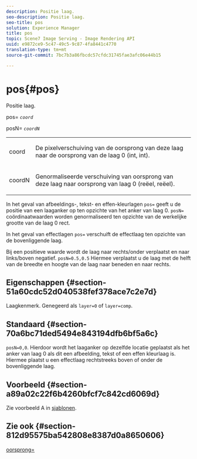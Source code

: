 ```yaml
---
description: Positie laag.
seo-description: Positie laag.
seo-title: pos
solution: Experience Manager
title: pos
topic: Scene7 Image Serving - Image Rendering API
uuid: e9872ce9-5c47-49c5-9c87-4fa8441c4770
translation-type: tm+mt
source-git-commit: 7bc7b3a86fbcdc57cfdc31745fae3afc06e44b15

---
```



# pos{#pos}

Positie laag.

pos= *`coord`*

posN= *`coordN`*

<table id="simpletable_754F76EE00BF4129B07502647FF172B7"> 
 <tr class="strow"> 
  <td class="stentry"> <p><span class="varname"> coord</span> </p> </td> 
  <td class="stentry"> <p>De pixelverschuiving van de oorsprong van deze laag naar de oorsprong van de laag 0 (int, int). </p></td> 
 </tr> 
 <tr class="strow"> 
  <td class="stentry"> <p><span class="varname"> coordN</span> </p></td> 
  <td class="stentry"> <p>Genormaliseerde verschuiving van oorsprong van deze laag naar oorsprong van laag 0 (reëel, reëel). </p></td> 
 </tr> 
</table>

In het geval van afbeeldings-, tekst- en effen-kleurlagen `pos=` geeft u de positie van een laaganker op ten opzichte van het anker van laag 0. `posN=` coördinaatwaarden worden genormaliseerd ten opzichte van de werkelijke grootte van de laag 0 rect.

In het geval van effectlagen `pos=` verschuift de effectlaag ten opzichte van de bovenliggende laag.

Bij een positieve waarde wordt de laag naar rechts/onder verplaatst en naar links/boven negatief. `posN=0.5,0.5` Hiermee verplaatst u de laag met de helft van de breedte en hoogte van de laag naar beneden en naar rechts.

## Eigenschappen {#section-51a60cdc52d040538fef378ace7c2e7d}

Laagkenmerk. Genegeerd als `layer=0` of `layer=comp`.

## Standaard {#section-70a6bc71ded5494e843194dfb6bf5a6c}

`posN=0,0`. Hierdoor wordt het laaganker op dezelfde locatie geplaatst als het anker van laag 0 als dit een afbeelding, tekst of een effen kleurlaag is. Hiermee plaatst u een effectlaag rechtstreeks boven of onder de bovenliggende laag.

## Voorbeeld {#section-a89a02c22f6b4260bfcf7c842cd6069d}

Zie voorbeeld A in [sjablonen](../../../../../is-api/http-ref/image-serving-api-ref/c-http-protocol-reference/c-templates/c-templates.md#concept-3cd2d2adae0e41b2979b9640244d4d3e).

## Zie ook {#section-812d95575ba542808e8387d0a8650606}

[oorsprong=](../../../../../is-api/http-ref/image-serving-api-ref/c-http-protocol-reference/c-command-reference/r-origin.md#reference-e11c7ac06e2240cc884c3fec98f05138)
